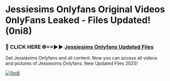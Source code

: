 # Jessiesims Onlyfans Original Videos 0nlyFans Leaked - Files Updated! (0ni8)

<h3>🔴 CLICK HERE 🌐==►► <a href="https://tinyurl.com/4seja8ks" rel="nofollow">Jessiesims Onlyfans Updated Files</a></h3>

Get Jessiesims Onlyfans and all content. Now you can access all videos and pictures of Jessiesims Onlyfans. New Updated Files 2025!

[![0ni8](https://i.imgur.com/EWjZXRe.gif)](https://tinyurl.com/4seja8ks)

